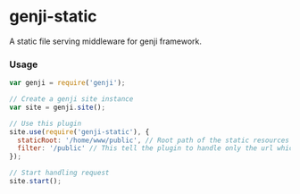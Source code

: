 genji-static
============

A static file serving middleware for genji framework.

### Usage

```javascript
var genji = require('genji');

// Create a genji site instance
var site = genji.site();

// Use this plugin
site.use(require('genji-static'), {
  staticRoot: '/home/www/public', // Root path of the static resources
  filter: '/public' // This tell the plugin to handle only the url which starts with '/public'
});

// Start handling request
site.start();
```
